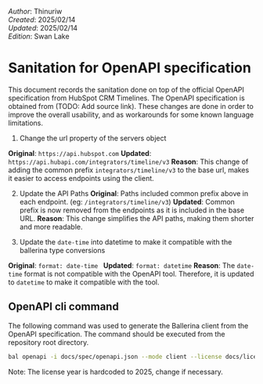 _Author_:  Thinuriw \
_Created_: 2025/02/14 \
_Updated_: 2025/02/14 \
_Edition_: Swan Lake

# Sanitation for OpenAPI specification

This document records the sanitation done on top of the official OpenAPI specification from HubSpot CRM Timelines. 
The OpenAPI specification is obtained from (TODO: Add source link).
These changes are done in order to improve the overall usability, and as workarounds for some known language limitations.

[//]: # (TODO: Add sanitation details)

1. Change the url property of the servers object

**Original**: `https://api.hubspot.com`
**Updated**: `https://api.hubapi.com/integrators/timeline/v3`
**Reason**: This change of adding the common prefix `integrators/timeline/v3` to the base url, makes it easier to access endpoints using the client.

2. Update the API Paths
**Original**: Paths included common prefix above in each endpoint. (eg: `/integrators/timeline/v3`)
**Updated**: Common prefix is now removed from the endpoints as it is included in the base URL.
**Reason**: This change simplifies the API paths, making them shorter and more readable.

3. Update the `date-time` into datetime to make it compatible with the ballerina type conversions

**Original**: `format: date-time `
**Updated**: `format: datetime`
**Reason**: The `date-time` format is not compatible with the OpenAPI tool. Therefore, it is updated to `datetime` to make it compatible with the tool.

## OpenAPI cli command

The following command was used to generate the Ballerina client from the OpenAPI specification. The command should be executed from the repository root directory.

```bash
bal openapi -i docs/spec/openapi.json --mode client --license docs/license.txt -o ballerina
```
Note: The license year is hardcoded to 2025, change if necessary.
